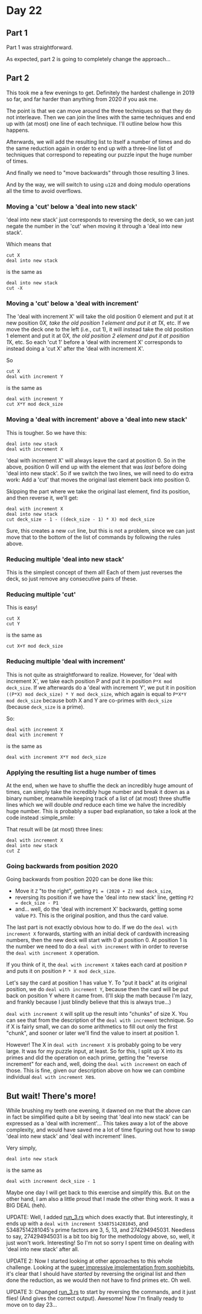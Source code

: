 # Day 22

## Part 1
Part 1 was straightforward.

As expected, part 2 is going to completely change the approach...

## Part 2
This took me a few evenings to get. Definitely the hardest challenge in 2019 so far, and far harder
than anything from 2020 if you ask me.

The point is that we can move around the three techniques so that they do not interleave. Then we can
join the lines with the same techniques and end up with (at most) one line of each technique. I'll
outline below how this happens.

Afterwards, we will add the resulting list to itself a number of times and do the same reduction
again in order to end up with a three-line list of techniques that correspond to repeating our
puzzle input the huge number of times.

And finally we need to "move backwards" through those resulting 3 lines.

And by the way, we will switch to using `u128` and doing modulo operations all the time to avoid
overflows.

### Moving a 'cut' below a 'deal into new stack'
'deal into new stack' just corresponds to reversing the deck, so we can just negate the number in the
'cut' when moving it through a 'deal into new stack'.

Which means that
```
cut X
deal into new stack
```
is the same as
```
deal into new stack
cut -X
```

### Moving a 'cut' below a 'deal with increment'
The 'deal with increment X' will take the old position 0 element and put it at new position 0*X, take
the old position 1 element and put it at 1*X, etc. If we move the deck one to the left (i.e., cut 1),
it will instead take the old position 1 element and put it at 0*X, the old position 2 element and put it
at position 1*X, etc. So each 'cut 1' before a 'deal with increment X' corresponds to instead doing a
'cut X' after the 'deal with increment X'.

So
```
cut X
deal with increment Y
```
is the same as
```
deal with increment Y
cut X*Y mod deck_size
```

### Moving a 'deal with increment' above a 'deal into new stack'
This is tougher. So we have this:
```
deal into new stack
deal with increment X
```
'deal with increment X' will always leave the card at position 0. So in the above, position 0
will end up with the element that was _last_ before doing 'deal into new stack'. So if we switch
the two lines, we will need to do extra work: Add a 'cut' that moves the original last element
back into position 0.

Skipping the part where we take the original last element, find its position, and then reverse
it, we'll get:
```
deal with increment X
deal into new stack
cut deck_size - 1 - ((deck_size - 1) * X) mod deck_size
```
Sure, this creates a new `cut` line, but this is not a problem, since we can just move that to
the bottom of the list of commands by following the rules above.

### Reducing multiple 'deal into new stack'
This is the simplest concept of them all! Each of them just reverses the deck, so just remove
any consecutive pairs of these.

### Reducing multiple 'cut'
This is easy!
```
cut X
cut Y
```
is the same as
```
cut X+Y mod deck_size
```

### Reducing multiple 'deal with increment'
This is not quite as straightforward to realize. However, for 'deal with increment X', we
take each position P and put it in position `P*X mod deck_size`. If we afterwards do a
'deal with increment Y', we put it in position `((P*X) mod deck_size) * Y mod deck_size`,
which again is equal to `P*X*Y mod deck_size` because both X and Y are co-primes with
`deck_size` (because `deck_size` is a prime).

So:
```
deal with increment X
deal with increment Y
```
is the same as
```
deal with increment X*Y mod deck_size
```

### Applying the resulting list a huge number of times
At the end, when we have to shuffle the deck an incredibly huge amount of times, can simply take
the incredibly huge number and break it down as a binary number, meanwhile keeping track of a list
of (at most) three shuffle lines which we will double _and_ reduce each time we halve the incredibly
huge number. This is probably a super bad explanation, so take a look at the code instead :simple_smile:

That result will be (at most) three lines:

```
deal with increment X
deal into new stack
cut Z
```

### Going backwards from position 2020

Going backwards from position 2020 can be done like this:

* Move it `Z` "to the right", getting `P1 = (2020 + Z) mod deck_size`,
* reversing its position if we have the 'deal into new stack' line, getting `P2 = deck_size - P1`
* and... well, do the 'deal with increment X' backwards, getting some value `P3`. This is the original position,
  and thus the card value.

The last part is not exactly obvious how to do. If we do the `deal with increment X` forwards, starting with an
initial deck of cardswith increasing numbers, then the new deck will start with 0 at position 0. At position 1 is
the number we need to do a `deal with increment` with in order to reverse the `deal with increment X` operation.

If you think of it, the `deal with increment X` takes each card at position `P` and puts it on position
`P * X mod deck_size`.

Let's say the card at position 1 has value Y. To "put it back" at its original position, we do `deal with increment Y`,
because then the card will be put back on position Y where it came from. (I'll skip the math because I'm lazy,
and frankly because I just blindly believe that this is always true...)

`deal with increment X` will split up the result into "chunks" of size X. You can see that from the description of
the `deal with increment` technique. So if X is fairly small, we can do some arithmetics to fill out only the
first "chunk", and sooner or later we'll find the value to insert at position 1.

However! The X in `deal with increment X` is probably going to be very large. It was for my puzzle input, at
least. So for this, I split up X into its primes and did the operation on each prime, getting the "reverse
increment" for each and, well, doing the `deal with increment` on each of those. This is fine, given our
description above on how we can combine individual `deal with increment X`es.

## But wait! There's more!
While brushing my teeth one evening, it dawned on me that the above can in fact be simplified quite a bit by
seeing that 'deal into new stack' can be expressed as a 'deal with increment'... This takes away a lot of
the above complexity, and would have saved me a lot of time figuring out how to swap 'deal into new stack'
and 'deal with increment' lines.

Very simply,

```
deal into new stack
```

is the same as

```
deal with increment deck_size - 1
```

Maybe one day I will get back to this exercise and simplify this. But on the other hand, I am also a little
proud that I made the other thing work. It was a BIG DEAL (heh).

UPDATE: Well, I added [run_3.rs](run_3.rs) which does exactly that. But interestingly, it ends up with a
`deal with increment 53487514281045`, and 53487514281045's prime factors are 3, 5, 13, and 274294945031.
Needless to say, 274294945031 is a bit too big for the methodology above, so, well, it just won't work.
Interesting! So I'm not so sorry I spent time on dealing with 'deal into new stack' after all.

UPDATE 2: Now I started looking at other approaches to this whole challenge. Looking at the [super
impressive implementation from sophiebits](https://github.com/sophiebits/adventofcode/blob/main/2019/day22.py),
it's clear that I should have _started_ by reversing the original list and _then_ done the reduction,
as we would then not have to find primes etc. Oh well.

UPDATE 3: Changed [run_3.rs](run_3.rs) to start by reversing the commands, and it just flies! (And gives
the correct output). Awesome! Now I'm finally ready to move on to day 23...
